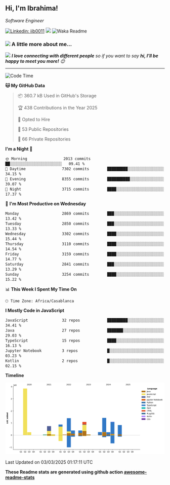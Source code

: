 <h2>Hi, I'm Ibrahima! </h2>
<p><em>Software Engineer 
</em></p>


[![Linkedin: iib0011](https://img.shields.io/badge/-iib0011-blue?style=flat-square&logo=Linkedin&logoColor=white&link=https://www.linkedin.com/in/iib0011/)](https://www.linkedin.com/in/iib0011/)
![](https://visitor-badge.glitch.me/badge?page_id=iib0011)
![Waka Readme](https://github.com/iib0011/iib0011/workflows/Waka%20Readme/badge.svg)


### <img src="https://media.giphy.com/media/VgCDAzcKvsR6OM0uWg/giphy.gif" width="50"> A little more about me...  


<img src="https://media.giphy.com/media/LnQjpWaON8nhr21vNW/giphy.gif" width="60"> <em><b>I love connecting with different people</b> so if you want to say <b>hi, I'll be happy to meet you more!</b> 😊</em>

---
<!--START_SECTION:waka-->
![Code Time](http://img.shields.io/badge/Code%20Time-4%2C456%20hrs%2043%20mins-blue)

**🐱 My GitHub Data** 

> 📦 360.7 kB Used in GitHub's Storage 
 > 
> 🏆 438 Contributions in the Year 2025
 > 
> 💼 Opted to Hire
 > 
> 📜 53 Public Repositories 
 > 
> 🔑 66 Private Repositories 
 > 
**I'm a Night 🦉** 

```text
🌞 Morning                2013 commits        ██░░░░░░░░░░░░░░░░░░░░░░░   09.41 % 
🌆 Daytime                7302 commits        █████████░░░░░░░░░░░░░░░░   34.15 % 
🌃 Evening                8355 commits        ██████████░░░░░░░░░░░░░░░   39.07 % 
🌙 Night                  3715 commits        ████░░░░░░░░░░░░░░░░░░░░░   17.37 % 
```
📅 **I'm Most Productive on Wednesday** 

```text
Monday                   2869 commits        ███░░░░░░░░░░░░░░░░░░░░░░   13.42 % 
Tuesday                  2850 commits        ███░░░░░░░░░░░░░░░░░░░░░░   13.33 % 
Wednesday                3302 commits        ████░░░░░░░░░░░░░░░░░░░░░   15.44 % 
Thursday                 3110 commits        ████░░░░░░░░░░░░░░░░░░░░░   14.54 % 
Friday                   3159 commits        ████░░░░░░░░░░░░░░░░░░░░░   14.77 % 
Saturday                 2841 commits        ███░░░░░░░░░░░░░░░░░░░░░░   13.29 % 
Sunday                   3254 commits        ████░░░░░░░░░░░░░░░░░░░░░   15.22 % 
```


📊 **This Week I Spent My Time On** 

```text
🕑︎ Time Zone: Africa/Casablanca
```

**I Mostly Code in JavaScript** 

```text
JavaScript               32 repos            █████████░░░░░░░░░░░░░░░░   34.41 % 
Java                     27 repos            ███████░░░░░░░░░░░░░░░░░░   29.03 % 
TypeScript               15 repos            ████░░░░░░░░░░░░░░░░░░░░░   16.13 % 
Jupyter Notebook         3 repos             █░░░░░░░░░░░░░░░░░░░░░░░░   03.23 % 
Kotlin                   2 repos             █░░░░░░░░░░░░░░░░░░░░░░░░   02.15 % 
```



**Timeline**

![Lines of Code chart](https://raw.githubusercontent.com/iib0011/iib0011/master/assets/bar_graph.png)


 Last Updated on 03/03/2025 01:17:11 UTC
<!--END_SECTION:waka-->

**These Readme stats are generated using github action [awesome-readme-stats](https://github.com/iib0011/waka-readme-stats)**
